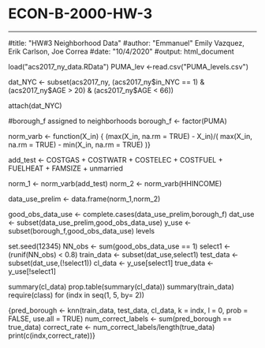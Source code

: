 # ECON-B-2000-HW-3
---
#title: "HW#3 Neighborhood Data"
#author: "Emmanuel" Emily Vazquez, Erik Carlson, Joe Correa
#date: "10/4/2020"
#output: html_document




load("acs2017_ny_data.RData")
PUMA_lev <-read.csv("PUMA_levels.csv")

dat_NYC <- subset(acs2017_ny, (acs2017_ny$in_NYC == 1) & (acs2017_ny$AGE > 20) & (acs2017_ny$AGE < 66))

attach(dat_NYC)

#borough_f assigned to neighborhoods
borough_f <- factor(PUMA)

norm_varb <- function(X_in) {
  (max(X_in, na.rm = TRUE) - X_in)/( max(X_in, na.rm = TRUE) - min(X_in, na.rm = TRUE) )}

add_test <- COSTGAS + COSTWATR + COSTELEC + COSTFUEL + FUELHEAT + FAMSIZE + unmarried

norm_1 <- norm_varb(add_test)
norm_2 <- norm_varb(HHINCOME)

data_use_prelim <- data.frame(norm_1,norm_2)

good_obs_data_use <- complete.cases(data_use_prelim,borough_f)
dat_use <- subset(data_use_prelim,good_obs_data_use)
y_use <- subset(borough_f,good_obs_data_use)
levels

set.seed(12345)
NN_obs <- sum(good_obs_data_use == 1)
select1 <- (runif(NN_obs) < 0.8)
train_data <- subset(dat_use,select1)
test_data <- subset(dat_use,(!select1))
cl_data <- y_use[select1]
true_data <- y_use[!select1]

summary(cl_data)
prop.table(summary(cl_data))
summary(train_data)
require(class)
for (indx in seq(1, 5, by= 2)) 
  
{pred_borough <- knn(train_data, test_data, cl_data, k = indx, l = 0, prob = FALSE, use.all = TRUE)
num_correct_labels <- sum(pred_borough == true_data)
correct_rate <- num_correct_labels/length(true_data)
print(c(indx,correct_rate))}

